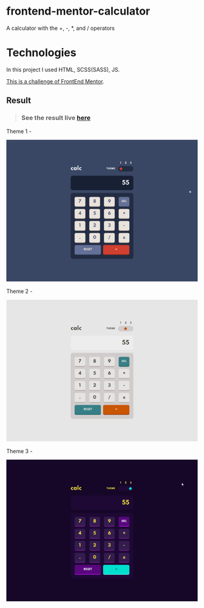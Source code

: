 # frontend-mentor-calculator

A calculator with the +, -, *, and / operators


# Technologies
In this project I used HTML, SCSS(SASS), JS.

[This is a challenge of FrontEnd Mentor](https://www.frontendmentor.io/challenges/calculator-app-9lteq5N29).

## Result

> ### See the result live [here](https://frontend-mentor-calculator.vercel.app/)

Theme 1 -

[![vercel.com](./public/assets/github-image-theme-1.png)](https://frontend-mentor-calculator.vercel.app/)

Theme 2 -

[![vercel.com](./public/assets/github-image-theme-2.png)](https://frontend-mentor-calculator.vercel.app/)

Theme 3 -

[![vercel.com](./public/assets/github-image-theme-3.png)](https://frontend-mentor-calculator.vercel.app/)
